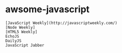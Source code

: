 # awsome-javascript


    [JavaScript Weekly](http://javascriptweekly.com/)
    [Node Weekly]
    [HTML5 Weekly]
    EchoJS
    DailyJS
    JavaScript Jabber
